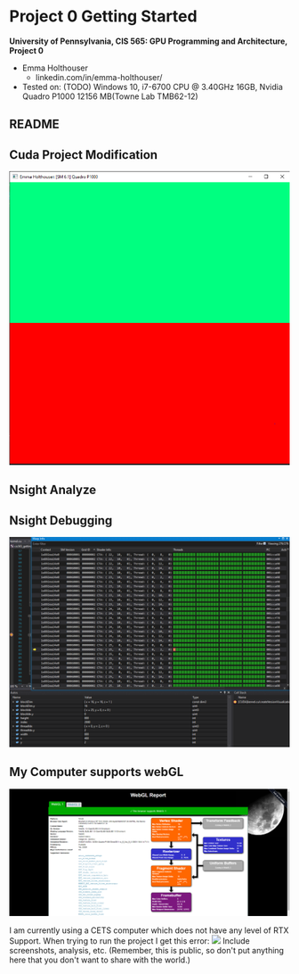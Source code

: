 Project 0 Getting Started
====================

**University of Pennsylvania, CIS 565: GPU Programming and Architecture, Project 0**

* Emma Holthouser
  * linkedin.com/in/emma-holthouser/
* Tested on: (TODO) Windows 10, i7-6700 CPU @ 3.40GHz 16GB, Nvidia Quadro P1000 12156 MB(Towne Lab TMB62-12)

README
-----------

Cuda Project Modification
------------------------------
![](images/twoColors.PNG)

Nsight Analyze
----------------------

Nsight Debugging
-------------------
![](images/warpInfo.PNG)

My Computer supports webGL
-----------------------------
![](images/webGLSupport.PNG)

I am currently using a CETS computer which does not have any level of RTX Support. When trying to run the project I get this error:
![](images/dxrCETS.PMG)
Include screenshots, analysis, etc. (Remember, this is public, so don't put
anything here that you don't want to share with the world.)

